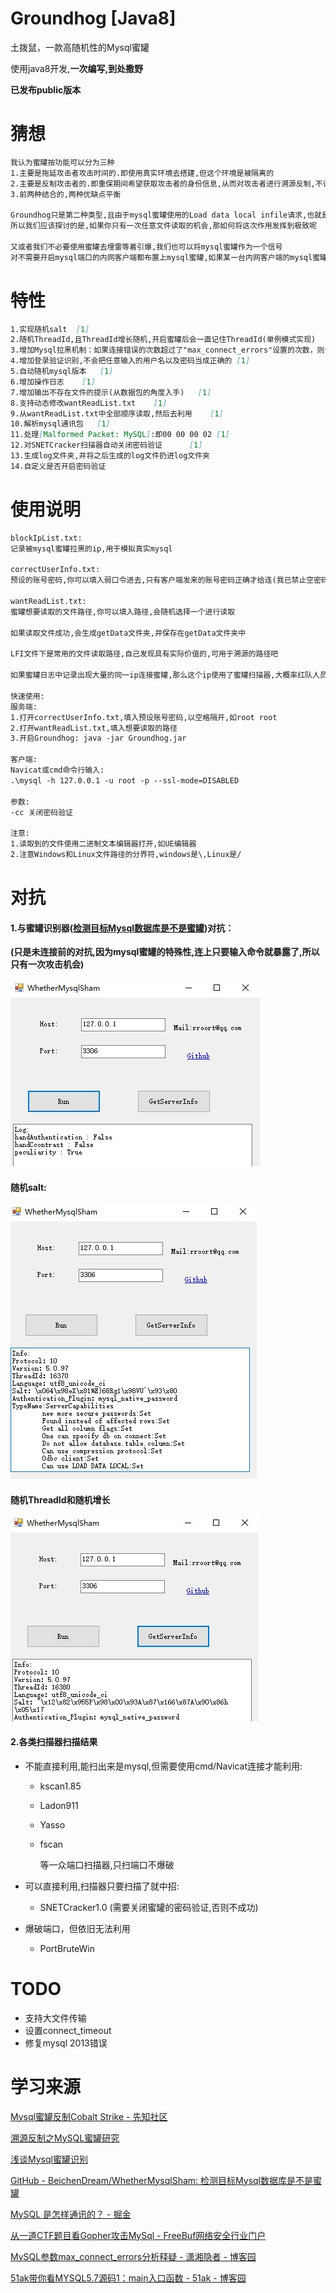 # Groundhog [Java8]

土拨鼠，一款高随机性的Mysql蜜罐

使用java8开发,**一次编写,到处撒野**

**已发布public版本**



# 猜想

```md
我认为蜜罐按功能可以分为三种 
1.主要是拖延攻击者攻击时间的.即使用真实环境去搭建,但这个环境是被隔离的
2.主要是反制攻击者的.即重保期间希望获取攻击者的身份信息,从而对攻击者进行溯源反制,不计代价的获取身份信息,意味着容易暴露
3.前两种结合的,两种优缺点平衡

Groundhog只是第二种类型,且由于mysql蜜罐使用的Load data local infile请求,也就是说这个蜜罐通常只有一次攻击方式.(毕竟没有攻击者傻到连接第二次吧?)
所以我们应该探讨的是,如果你只有一次任意文件读取的机会,那如何将这次作用发挥到极致呢

又或者我们不必要使用蜜罐去埋雷等着引爆,我们也可以将mysql蜜罐作为一个信号
对不需要开启mysql端口的内网客户端都布置上mysql蜜罐,如果某一台内网客户端的mysql蜜罐被触发了,意味着内网可能已经失陷.
```



# 特性

```md
1.实现随机salt	[1]
2.随机ThreadId,且ThreadId增长随机,开启蜜罐后会一直记住ThreadId(单例模式实现)		[1]
3.增加Mysql拉黑机制：如果连接错误的次数超过了"max_connect_errors"设置的次数，则该IP地址会被拉黑，直到MySQL服务器重启或者超过"connect_timeout"设置的时间段。 [1]
4.增加登录验证识别,不会把任意输入的用户名以及密码当成正确的 [1]
5.自动随机mysql版本	[1]
6.增加操作日志	[1]
7.增加输出不存在文件的提示(从数据包的角度入手)	[1]
8.支持动态修改wantReadList.txt	[1]
9.从wantReadList.txt中全部顺序读取,然后去利用	[1]
10.解析mysql通讯包	[1]
11.处理[Malformed Packet: MySQL]:即00 00 00 02	[1]
12.对SNETCracker扫描器自动关闭密码验证		[1]
13.生成log文件夹,并将之后生成的log文件扔进log文件夹
14.自定义是否开启密码验证
```



# 使用说明

```md
blockIpList.txt: 
记录被mysql蜜罐拉黑的ip,用于模拟真实mysql

correctUserInfo.txt: 
预设的账号密码,你可以填入弱口令进去,只有客户端发来的账号密码正确才给连(我已禁止空密码)

wantReadList.txt:
蜜罐想要读取的文件路径,你可以填入路径,会随机选择一个进行读取

如果读取文件成功,会生成getData文件夹,并保存在getData文件夹中

LFI文件下是常用的文件读取路径,自己发现具有实际价值的,可用于溯源的路径吧

如果蜜罐日志中记录出现大量的同一ip连接蜜罐,那么这个ip使用了蜜罐扫描器,大概率红队人员.
	
快速使用:
服务端:
1.打开correctUserInfo.txt,填入预设账号密码,以空格隔开,如root root
2.打开wantReadList.txt,填入想要读取的路径
3.开启Groundhog: java -jar Groundhog.jar

客户端:
Navicat或cmd命令行输入:
.\mysql -h 127.0.0.1 -u root -p --ssl-mode=DISABLED

参数:
-cc	关闭密码验证

注意:
1.读取到的文件使用二进制文本编辑器打开,如UE编辑器
2.注意Windows和Linux文件路径的分界符,windows是\,Linux是/
```

# 对抗

#### 1.与蜜罐识别器([检测目标Mysql数据库是不是蜜罐](https://github.com/BeichenDream/WhetherMysqlSham))对抗：

**(只是未连接前的对抗,因为mysql蜜罐的特殊性,连上只要输入命令就暴露了,所以只有一次攻击机会)**

![1](/Pic/1.jpg)



#### 随机salt:

![2](/Pic/2.jpg)

#### 随机ThreadId和随机增长

![](/Pic/3.jpg)



#### 2.各类扫描器扫描结果

- 不能直接利用,能扫出来是mysql,但需要使用cmd/Navicat连接才能利用:

  -  kscan1.85

  - Ladon911

  - Yasso

  - fscan

    等一众端口扫描器,只扫端口不爆破

- 可以直接利用,扫描器只要扫描了就中招:

  - SNETCracker1.0 (需要关闭蜜罐的密码验证,否则不成功)

- 爆破端口，但依旧无法利用

  - PortBruteWin

# TODO

- 支持大文件传输
- 设置connect_timeout
- 修复mysql 2013错误



# 学习来源

[Mysql蜜罐反制Cobalt Strike - 先知社区](https://xz.aliyun.com/t/11631)

[溯源反制之MySQL蜜罐研究](https://mp.weixin.qq.com/s?__biz=MzAwMzYxNzc1OA==&mid=2247490831&idx=1&sn=4cf03a7f8e8415867cd15c25e43a177e&scene=21#wechat_redirect)

[浅谈Mysql蜜罐识别 ](https://mp.weixin.qq.com/s/f30RvhYlB97dXnjzv4_H_Q)

[GitHub - BeichenDream/WhetherMysqlSham: 检测目标Mysql数据库是不是蜜罐](https://github.com/BeichenDream/WhetherMysqlSham)

[MySQL 是怎样通讯的？ - 掘金](https://juejin.cn/post/7079972884029898766#heading-5)

[从一道CTF题目看Gopher攻击MySql - FreeBuf网络安全行业门户](https://www.freebuf.com/news/159342.html)

[MySQL参数max_connect_errors分析释疑 - 潇湘隐者 - 博客园](https://www.cnblogs.com/kerrycode/p/8405862.html)

[51ak带你看MYSQL5.7源码1：main入口函数 - 51ak - 博客园](https://www.cnblogs.com/wokofo/articles/8624538.html)


